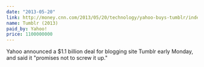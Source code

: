 ```yaml
---
date: "2013-05-20"
link: http://money.cnn.com/2013/05/20/technology/yahoo-buys-tumblr/index.html
name: Tumblr (2013)
paid_by: Yahoo!
price: 1100000000
---
```


Yahoo announced a $1.1 billion deal for blogging site Tumblr early Monday, and
said it "promises not to screw it up."
